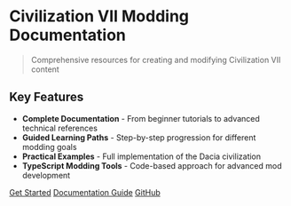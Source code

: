 # Civilization VII Modding Documentation

> Comprehensive resources for creating and modifying Civilization VII content

## Key Features

- **Complete Documentation** - From beginner tutorials to advanced technical references
- **Guided Learning Paths** - Step-by-step progression for different modding goals
- **Practical Examples** - Full implementation of the Dacia civilization
- **TypeScript Modding Tools** - Code-based approach for advanced mod development

[Get Started](#main)
[Documentation Guide](documentation-guide.md)
[GitHub](https://github.com/your-repo-link) 